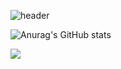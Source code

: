 ![header](https://capsule-render.vercel.app/api?type=Slice&text=初めまして！&fontAlign=22&fontAlignY=26&stroke=000000&rotate=-7&fontSize=60&color=gradient&customColorList=6&reversal=true)


![Anurag's GitHub stats](https://github-readme-stats.vercel.app/api?username=JOHYEONJUN39&show_icons=true&theme=tokyonight)

<img align="" src="https://github-readme-stats.vercel.app/api/top-langs/?username=JOHYEONJUN39&theme=dracula&exclude_repo=Computer-Science-Engineering&layout=compact&langs_count=5"/>
